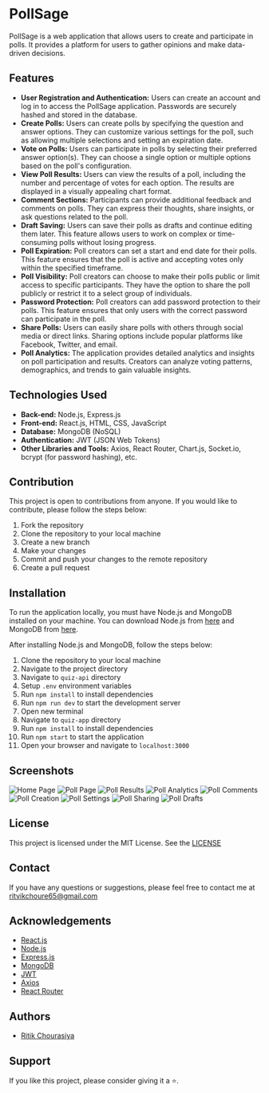 # PollSage

PollSage is a web application that allows users to create and participate in polls. It provides a platform for users to gather opinions and make data-driven decisions.

## Features

- **User Registration and Authentication:** Users can create an account and log in to access the PollSage application. Passwords are securely hashed and stored in the database.
- **Create Polls:** Users can create polls by specifying the question and answer options. They can customize various settings for the poll, such as allowing multiple selections and setting an expiration date.
- **Vote on Polls:** Users can participate in polls by selecting their preferred answer option(s). They can choose a single option or multiple options based on the poll's configuration.
- **View Poll Results:** Users can view the results of a poll, including the number and percentage of votes for each option. The results are displayed in a visually appealing chart format.
- **Comment Sections:** Participants can provide additional feedback and comments on polls. They can express their thoughts, share insights, or ask questions related to the poll.
- **Draft Saving:** Users can save their polls as drafts and continue editing them later. This feature allows users to work on complex or time-consuming polls without losing progress.
- **Poll Expiration:** Poll creators can set a start and end date for their polls. This feature ensures that the poll is active and accepting votes only within the specified timeframe.
- **Poll Visibility:** Poll creators can choose to make their polls public or limit access to specific participants. They have the option to share the poll publicly or restrict it to a select group of individuals.
- **Password Protection:** Poll creators can add password protection to their polls. This feature ensures that only users with the correct password can participate in the poll.
- **Share Polls:** Users can easily share polls with others through social media or direct links. Sharing options include popular platforms like Facebook, Twitter, and email.
- **Poll Analytics:** The application provides detailed analytics and insights on poll participation and results. Creators can analyze voting patterns, demographics, and trends to gain valuable insights.

## Technologies Used

- **Back-end:** Node.js, Express.js
- **Front-end:** React.js, HTML, CSS, JavaScript
- **Database:** MongoDB (NoSQL)
- **Authentication:** JWT (JSON Web Tokens)
- **Other Libraries and Tools:** Axios, React Router, Chart.js, Socket.io, bcrypt (for password hashing), etc.

## Contribution

This project is open to contributions from anyone. If you would like to contribute, please follow the steps below:

1. Fork the repository
2. Clone the repository to your local machine
3. Create a new branch
4. Make your changes
5. Commit and push your changes to the remote repository
6. Create a pull request

## Installation

To run the application locally, you must have Node.js and MongoDB installed on your machine. You can download Node.js from [here](https://nodejs.org/en/download/) and MongoDB from [here](https://www.mongodb.com/try/download/community).

After installing Node.js and MongoDB, follow the steps below:

1. Clone the repository to your local machine
2. Navigate to the project directory
3. Navigate to `quiz-api` directory
4. Setup `.env` environment variables
5. Run `npm install` to install dependencies
6. Run `npm run dev` to start the development server
7. Open new terminal
8. Navigate to `quiz-app` directory
9. Run `npm install` to install dependencies
10. Run `npm start` to start the application
11. Open your browser and navigate to `localhost:3000`

## Screenshots

![Home Page](https://user-images.githubusercontent.com/54600664/132952421-4b5b8b0a-0b0a-4b0a-8b0a-9b0a0b0a0b0a.png)
![Poll Page](https://user-images.githubusercontent.com/54600664/132952422-4b5b8b0a-0b0a-4b0a-8b0a-9b0a0b0a0b0a.png)
![Poll Results](https://user-images.githubusercontent.com/54600664/132952423-4b5b8b0a-0b0a-4b0a-8b0a-9b0a0b0a0b0a.png)
![Poll Analytics](https://user-images.githubusercontent.com/54600664/132952424-4b5b8b0a-0b0a-4b0a-8b0a-9b0a0b0a0b0a.png)
![Poll Comments](https://user-images.githubusercontent.com/54600664/132952425-4b5b8b0a-0b0a-4b0a-8b0a-9b0a0b0a0b0a.png)
![Poll Creation](https://user-images.githubusercontent.com/54600664/132952426-4b5b8b0a-0b0a-4b0a-8b0a-9b0a0b0a0b0a.png)
![Poll Settings](https://user-images.githubusercontent.com/54600664/132952427-4b5b8b0a-0b0a-4b0a-8b0a-9b0a0b0a0b0a.png)
![Poll Sharing](https://user-images.githubusercontent.com/54600664/132952428-4b5b8b0a-0b0a-4b0a-8b0a-9b0a0b0a0b0a.png)
![Poll Drafts](https://user-images.githubusercontent.com/54600664/132952429-4b5b8b0a-0b0a-4b0a-8b0a-9b0a0b0a0b0a.png)

## License

This project is licensed under the MIT License. See the [LICENSE](https://github.com/theritikchoure/pollsage/blob/main/LICENSE)

## Contact

If you have any questions or suggestions, please feel free to contact me at [ritvikchoure65@gmail.com](mailto:ritvikchoure65@gmail.com)

## Acknowledgements

- [React.js](https://reactjs.org/)
- [Node.js](https://nodejs.org/en/)
- [Express.js](https://expressjs.com/)
- [MongoDB](https://www.mongodb.com/)
- [JWT](https://jwt.io/)
- [Axios](https://axios-http.com/)
- [React Router](https://reactrouter.com/)

## Authors

- [Ritik Chourasiya](https://github.com/theritikchoure)

## Support

If you like this project, please consider giving it a ⭐.
